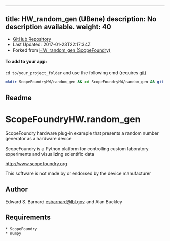 
---
title: HW_random_gen (UBene)
description: No description available.
weight: 40
---
- [GitHub Repository](https://github.com/UBene/HW_random_gen)
- Last Updated: 2017-01-23T22:17:34Z
- Forked from [HW_random_gen (ScopeFoundry)](/docs/300_reference/hw-components/HW_random_gen-ScopeFoundry)

#### To add to your app:

`cd to/your_project_folder` and use the following cmd (requires [git](/docs/100_development/20_git/))

```bash
mkdir ScopeFoundryHW/random_gen && cd ScopeFoundryHW/random_gen && git init --initial-branch=master && git remote add upstream_UBene https://github.com/UBene/HW_random_gen && git pull upstream_UBene master && cd ../..
```

## Readme
ScopeFoundryHW.random_gen
===========================

ScopeFoundry hardware plug-in example that presents a random number
generator as a hardware device

ScopeFoundry is a Python platform for controlling custom laboratory 
experiments and visualizing scientific data

<http://www.scopefoundry.org>

This software is not made by or endorsed by the device manufacturer


Author
----------

Edward S. Barnard <esbarnard@lbl.gov> and Alan Buckley


Requirements
------------

	* ScopeFoundry
	* numpy
